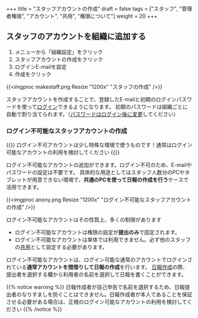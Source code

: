 +++
title = "スタッフアカウントの作成"
draft = false
tags = ["スタッフ", "管理者権限", "アカウント", "共用", "権限について"]
weight = 20
+++


## スタッフのアカウントを組織に追加する

1. メニューから「組織設定」をクリック
1. スタッフアカウントの作成をクリック
1. ログインE-mailを設定
1. 作成をクリック

{{<imgproc makestaff.png Resize "1200x" "スタッフの作成" />}}

スタッフアカウントを作成することで、登録したE-mailと初期のログインパスワードを使って[ログイン](/account/signin/)できるようになります。
初期のパスワードは組織ごとに自動で割り当てられます。（[パスワードはログイン後に変更](/account/password/)してください）

### ログイン不可能なスタッフアカウントの作成

{{<alice pos="right" icon="here">}}
ログイン不可アカウントは少し特殊な環境で使うものです！通常はログイン可能なアカウントの利用を検討してください
{{</alice>}}


ログイン不可能なアカウントの追加ができます。ログイン不可のため、E-mailやパスワードの設定は不要です。
具体的な用途としてはスタッフ人数分のPCやタブレットが用意できない環境で、**共通のPCを使って日報の作成を行う**ケースで活用できます。

{{<imgproc anony.png Resize "1200x" "ログイン不可能なスタッフアカウントの作成" />}}

ログイン不可能なアカウントはその性質上、多くの制限があります

- ログイン不可能なアカウントは権限の設定が**提出のみ**で固定されます。
- ログイン不可能なアカウントは単体では利用できません。必ず他のスタッフの[共用](/org/groupsetting/staff/share/)として設定する必要があります。

ログイン不可能なアカウントは、ログイン可能な通常のアカウントでログインされている**通常アカウントを間借りして日報の作成**を行います。
[日報作成](/report/write/write/)の際、提出者を選択する欄から利用者の名前を選択して日報を書くことができます。

{{% notice warning %}}
日報作成者が自己申告で名前を選択するため、日報提出者のなりすましを防ぐことはできません。日報作成者が本人であることを保証させる必要がある場合は、正規のログイン可能なアカウントの利用を検討してください
{{% /notice %}}
